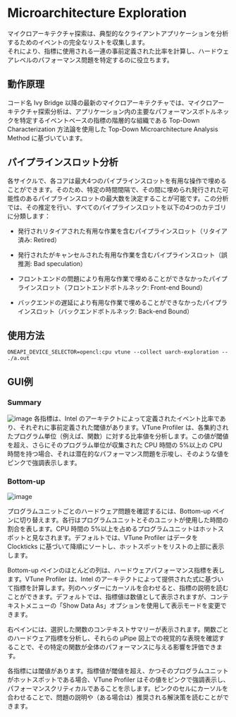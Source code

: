 # Microarchitecture Exploration
マイクロアーキテクチャ探索は、典型的なクライアントアプリケーションを分析するためのイベントの完全なリストを収集します。  
それにより、指標に使用される一連の事前定義された比率を計算し、ハードウェアレベルのパフォーマンス問題を特定するのに役立ちます。  

## 動作原理
コード名 Ivy Bridge 以降の最新のマイクロアーキテクチャでは、マイクロアーキテクチャ探索分析は、アプリケーション内の主要なパフォーマンスボトルネックを特定するイベントベースの指標の階層的な組織である Top-Down Characterization 方法論を使用した Top-Down Microarchitecture Analysis Method に基づいています。

## パイプラインスロット分析
各サイクルで、各コアは最大4つのパイプラインスロットを有用な操作で埋めることができます。そのため、特定の時間間隔で、その間に埋められ発行された可能性のあるパイプラインスロットの最大数を決定することが可能です。この分析では、その推定を行い、すべてのパイプラインスロットを以下の4つのカテゴリに分類します：

- 発行されリタイアされた有用な作業を含むパイプラインスロット（リタイア済み: Retired）

- 発行されたがキャンセルされた有用な作業を含むパイプラインスロット（誤推測: Bad speculation）

- フロントエンドの問題により有用な作業で埋めることができなかったパイプラインスロット（フロントエンドボトルネック: Front-end Bound）

- バックエンドの遅延により有用な作業で埋めることができなかったパイプラインスロット（バックエンドボトルネック: Back-end Bound）


## 使用方法
```
ONEAPI_DEVICE_SELECTOR=opencl:cpu vtune --collect uarch-exploration -- ./a.out
```
## GUI例
### Summary
![image](https://github.com/user-attachments/assets/95d51232-f1a1-4805-a66b-71684863b6c4)
各指標は、Intel のアーキテクトによって定義されたイベント比率であり、それぞれに事前定義された閾値があります。VTune Profiler は、各集約されたプログラム単位（例えば、関数）に対する比率値を分析します。この値が閾値を超え、さらにそのプログラム単位が収集された CPU 時間の 5%以上の CPU 時間を持つ場合、それは潜在的なパフォーマンス問題を示唆し、そのような値をピンクで強調表示します。


### Bottom-up
![image](https://github.com/user-attachments/assets/f618f157-f6c2-4098-92ca-04153f97f025)

プログラムユニットごとのハードウェア問題を確認するには、Bottom-up ペインに切り替えます。各行はプログラムユニットとそのユニットが使用した時間の割合を表します。CPU 時間の 5%以上を占めるプログラムユニットはホットスポットと見なされます。デフォルトでは、VTune Profiler はデータを Clockticks に基づいて降順にソートし、ホットスポットをリストの上部に表示します。

Bottom-up ペインのほとんどの列は、ハードウェアパフォーマンス指標を表します。VTune Profiler は、Intel のアーキテクトによって提供された式に基づいて指標を計算します。列のヘッダーにカーソルを合わせると、指標の説明を読むことができます。デフォルトでは、指標値は数値として表示されますが、コンテキストメニューの「Show Data As」オプションを使用して表示モードを変更できます。

右ペインには、選択した関数のコンテキストサマリーが表示されます。関数ごとのハードウェア指標を分析し、それらの µPipe 図上での視覚的な表現を確認することで、その特定の関数が全体のパフォーマンスに与える影響を評価できます。

各指標には閾値があります。指標値が閾値を超え、かつそのプログラムユニットがホットスポットである場合、VTune Profiler はその値をピンクで強調表示し、パフォーマンスクリティカルであることを示します。ピンクのセルにカーソルを合わせることで、問題の説明や（ある場合は）推奨される解決策を読むことができます。

